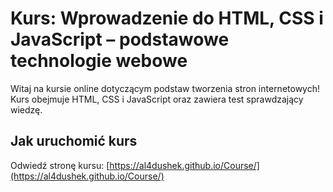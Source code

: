 # Kurs: Wprowadzenie do HTML, CSS i JavaScript – podstawowe technologie webowe

Witaj na kursie online dotyczącym podstaw tworzenia stron internetowych! Kurs obejmuje HTML, CSS i JavaScript oraz zawiera test sprawdzający wiedzę.

## Jak uruchomić kurs
Odwiedź stronę kursu: [https://al4dushek.github.io/Course/](https://al4dushek.github.io/Course/)
